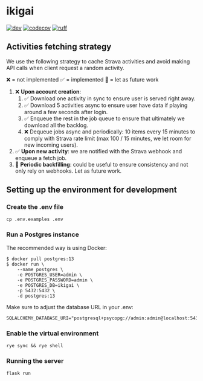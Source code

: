 # ikigai

[![dev](https://github.com/paulnicolet/ikigai/actions/workflows/dev.yaml/badge.svg)](https://github.com/paulnicolet/ikigai/actions/workflows/dev.yaml)
[![codecov](https://codecov.io/github/paulnicolet/ikigai/branch/main/graph/badge.svg?token=8VND8ZPWL9)](https://codecov.io/github/paulnicolet/ikigai)
[![ruff](https://img.shields.io/endpoint?url=https://raw.githubusercontent.com/astral-sh/ruff/main/assets/badge/v2.json)](https://github.com/astral-sh/ruff)

## Activities fetching strategy

We use the following strategy to cache Strava activities and avoid making API calls when client request a random activity.

❌ = not implemented
✅ = implemented
📅 = let as future work

1. ❌ **Upon account creation**:
   1. ✅ Download one activity in sync to ensure user is served right away.
   2. ✅ Download 5 activities async to ensure user have data if playing around a few seconds after login.
   3. ✅ Enqueue the rest in the job queue to ensure that ultimately we download all the backlog.
   4. ❌ Dequeue jobs async and periodically: 10 items every 15 minutes to comply with Strava rate limit (max 100 / 15 minutes, we let room for new incoming users).
2. ✅ **Upon new activity**: we are notified with the Strava webhook and enqueue a fetch job.
3. 📅 **Periodic backfilling**: could be useful to ensure consistency and not only rely on webhooks. Let as future work.

## Setting up the environment for development

### Create the .env file

```
cp .env.examples .env
```

### Run a Postgres instance

The recommended way is using Docker:

```
$ docker pull postgres:13
$ docker run \
    --name postgres \
    -e POSTGRES_USER=admin \
    -e POSTGRES_PASSWORD=admin \
    -e POSTGRES_DB=ikigai \
    -p 5432:5432 \
    -d postgres:13
```

Make sure to adjust the database URL in your .env:

```
SQLALCHEMY_DATABASE_URI="postgresql+psycopg://admin:admin@localhost:5432/ikigai"
```

### Enable the virtual environment

```
rye sync && rye shell
```

### Running the server

```
flask run
```
